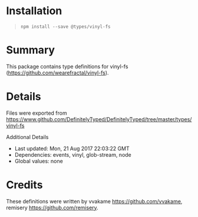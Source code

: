 # Installation
> `npm install --save @types/vinyl-fs`

# Summary
This package contains type definitions for vinyl-fs (https://github.com/wearefractal/vinyl-fs).

# Details
Files were exported from https://www.github.com/DefinitelyTyped/DefinitelyTyped/tree/master/types/vinyl-fs

Additional Details
 * Last updated: Mon, 21 Aug 2017 22:03:22 GMT
 * Dependencies: events, vinyl, glob-stream, node
 * Global values: none

# Credits
These definitions were written by vvakame <https://github.com/vvakame>, remisery <https://github.com/remisery>.
